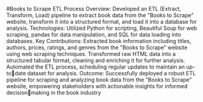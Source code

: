 #Books to Scrape ETL Process
Overview: Developed an ETL (Extract, Transform, Load) pipeline to extract
book data from the "Books to Scrape" website, transform
it into a structured format, and load it into a database for analysis.
Technologies: Utilized Python for scripting, Beautiful Soup for web scraping,
pandas for data manipulation, and SQL for data loading
into databases.
Key Contributions: Extracted book information including titles, authors, prices,
ratings, and genres from the "Books to Scrape" website using
web scraping techniques.
Transformed raw HTML data into a structured tabular format, cleaning and
enriching it for further analysis.
Automated the ETL process, scheduling regular updates to maintain an up-todate dataset for analysis.
Outcome: Successfully deployed a robust ETL pipeline for scraping and
analyzing book data from the "Books to Scrape" website,
empowering stakeholders with actionable insights for informed decisionmaking in the book industry
